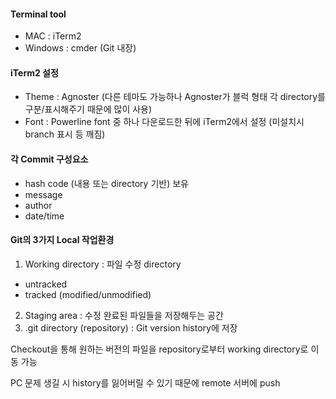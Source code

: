 #### Terminal tool
- MAC : iTerm2
- Windows : cmder (Git 내장)

#### iTerm2 설정
- Theme : Agnoster (다른 테마도 가능하나 Agnoster가 블럭 형태 각 directory를 구분/표시해주기 때문에 많이 사용)
- Font : Powerline font 중 하나 다운로드한 뒤에 iTerm2에서 설정 (미설치시 branch 표시 등 깨짐)

#### 각 Commit 구성요소
- hash code (내용 또는 directory 기반) 보유
- message
- author
- date/time

#### Git의 3가지 Local 작업환경
1) Working directory : 파일 수정 directory
- untracked
- tracked (modified/unmodified)
2) Staging area : 수정 완료된 파일들을 저장해두는 공간
3) .git directory (repository) : Git version history에 저장

Checkout을 통해 원하는 버전의 파일을 repository로부터 working directory로 이동 가능

PC 문제 생길 시 history를 잃어버릴 수 있기 때문에 remote 서버에 push
